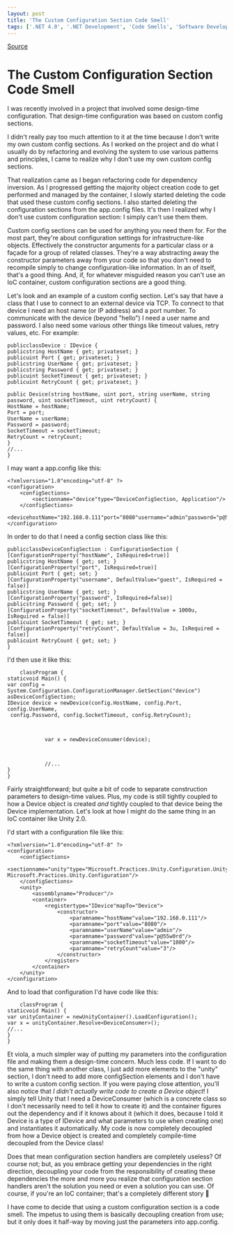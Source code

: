 ```yaml
---
layout: post
title: 'The Custom Configuration Section Code Smell'
tags: ['.NET 4.0', '.NET Development', 'Code Smells', 'Software Development Guidance', 'Software Development Principles', 'Unity 2.0', 'msmvps', 'December 2010']
---
```

[Source](http://blogs.msmvps.com/peterritchie/2010/12/18/the-custom-configuration-section-code-smell/ "Permalink to The Custom Configuration Section Code Smell")

# The Custom Configuration Section Code Smell

I was recently involved in a project that involved some design-time configuration. That design-time configuration was based on custom config sections. 

I didn't really pay too much attention to it at the time because I don't write my own custom config sections. As I worked on the project and do what I usually do by refactoring and evolving the system to use various patterns and principles, I came to realize why I don't use my own custom config sections. 

That realization came as I began refactoring code for dependency inversion. As I progressed getting the majority object creation code to get performed and managed by the container, I slowly started deleting the code that used these custom config sections. I also started deleting the configuration sections from the app.config files. It's then I realized why I don't use custom configuration section: I simply can't use them them. 

Custom config sections can be used for anything you need them for. For the most part, they're about configuration settings for infrastructure-like objects. Effectively the constructor arguments for a particular class or a façade for a group of related classes. They're a way abstracting away the constructor parameters away from your code so that you don't need to recompile simply to change configuration-like information. In an of itself, that's a good thing. And, if, for whatever misguided reason you can't use an IoC container, custom configuration sections are a good thing. 

Let's look and an example of a custom config section. Let's say that have a class that I use to connect to an external device via TCP. To connect to that device I need an host name (or IP address) and a port number. To communicate with the device (beyond "hello") I need a user name and password. I also need some various other things like timeout values, retry values, etc. For example: 
    
    
    publicclassDevice : IDevice {  
    publicstring HostName { get; privateset; }  
    publicuint Port { get; privateset; }  
    publicstring UserName { get; privateset; }  
    publicstring Password { get; privateset; }  
    publicuint SocketTimeout { get; privateset; }  
    publicuint RetryCount { get; privateset; }
    
    public Device(string hostName, uint port, string userName, string password, uint socketTimeout, uint retryCount) {  
    HostName = hostName;  
    Port = port;  
    UserName = userName;  
    Password = password;  
    SocketTimeout = socketTimeout;  
    RetryCount = retryCount;  
    }  
    //...  
    }

I may want a app.config like this:
    
    
    <?xmlversion="1.0"encoding="utf-8" ?>  
    <configuration>  
    	<configSections>  
    		<sectionname="device"type="DeviceConfigSection, Application"/>  
    	</configSections>  
    	<devicehostName="192.168.0.111"port="8080"username="admin"password="p@55w0rd"/>  
    </configuration>

In order to do that I need a config section class like this:
    
    
    publicclassDeviceConfigSection : ConfigurationSection {  
    [ConfigurationProperty("hostName", IsRequired=true)]  
    publicstring HostName { get; set; }  
    [ConfigurationProperty("port", IsRequired=true)]  
    publicuint Port { get; set; }  
    [ConfigurationProperty("username", DefaultValue="guest", IsRequired = false)]  
    publicstring UserName { get; set; }  
    [ConfigurationProperty("password", IsRequired=false)]  
    publicstring Password { get; set; }  
    [ConfigurationProperty("socketTimeout", DefaultValue = 1000u, IsRequired = false)]  
    publicuint SocketTimeout { get; set; }  
    [ConfigurationProperty("retryCount", DefaultValue = 3u, IsRequired = false)]  
    publicuint RetryCount { get; set; }  
    }

I'd then use it like this:
    
    
    	classProgram {  
    staticvoid Main() {  
    var config = System.Configuration.ConfigurationManager.GetSection("device") asDeviceConfigSection;  
    IDevice device = newDevice(config.HostName, config.Port, config.UserName,  
     config.Password, config.SocketTimeout, config.RetryCount);  
    
    
    
    			var x = newDeviceConsumer(device);  
    
    
    
    			//...  
    }  
    }  
    

Fairly straightforward; but quite a bit of code to separate construction parameters to design-time values. Plus, my code is still tightly coupled to how a Device object is created _and_ tightly coupled to that device being the Device implementation. Let's look at how I might do the same thing in an IoC container like Unity 2.0.

I'd start with a configuration file like this:
    
    
    <?xmlversion="1.0"encoding="utf-8" ?>  
    <configuration>  
    	<configSections>  
    		<sectionname="unity"type="Microsoft.Practices.Unity.Configuration.UnityConfigurationSection, Microsoft.Practices.Unity.Configuration"/>  
    	</configSections>  
    	<unity>  
    		<assemblyname="Producer"/>  
    		<container>  
    			<registertype="IDevice"mapTo="Device">  
    				<constructor>  
    					<paramname="hostName"value="192.168.0.111"/>  
    					<paramname="port"value="8080"/>  
    					<paramname="userName"value="admin"/>  
    					<paramname="password"value="p@55w0rd"/>  
    					<paramname="socketTimeout"value="1000"/>  
    					<paramname="retryCount"value="3"/>  
    				</constructor>  
    			</register>  
    		</container>  
    	</unity>  
    </configuration>

And to load that configuration I'd have code like this:
    
    
    	classProgram {  
    staticvoid Main() {  
    var unityContainer = newUnityContainer().LoadConfiguration();  
    var x = unityContainer.Resolve<DeviceConsumer>();  
    //...  
    }  
    }  
    

Et viola, a much simpler way of putting my parameters into the configuration file and making them a design-time concern. Much less code. If I want to do the same thing with another class, I just add more elements to the "unity" section, I don't need to add more configSection elements and I don't have to write a custom config section. If you were paying close attention, you'll also notice that _I didn't actually write code to create a Device object_! I simply tell Unity that I need a DeviceConsumer (which is a concrete class so I don't necessarily need to tell it how to create it) and the container figures out the dependency and if it knows about it (which it does, because I told it Device is a type of IDevice and what parameters to use when creating one) and instantiates it automatically. My code is now completely decoupled from how a Device object is created and completely compile-time decoupled from the Device class!

Does that mean configuration section handlers are completely useless? Of course not; but, as you embrace getting your dependencies in the right direction, decoupling your code from the responsibility of creating these dependencies the more and more you realize that configuration section handlers aren't the solution you need or even a solution you can use. Of course, if you're an IoC container; that's a completely different story 🙂

I have come to decide that using a custom configuration section is a code smell. The impetus to using them is basically decoupling creation from use; but it only does it half-way by moving just the parameters into app.config.


